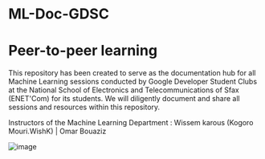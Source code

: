 # ML-Doc-GDSC
# Peer-to-peer learning
This repository has been created to serve as the documentation hub for all Machine Learning sessions conducted by Google Developer Student Clubs at the National School of Electronics and Telecommunications of Sfax (ENET'Com) for its students. We will diligently document and share all sessions and resources within this repository.

Instructors of the Machine Learning Department : Wissem karous (Kogoro Mouri.WishK) | Omar Bouaziz

![image](https://github.com/wissemkarous/ML-Doc-GDSC/assets/115191512/8bdc451f-1310-4356-909c-b83f5bd13c57)
